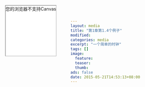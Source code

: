 ```yaml
---
layout: media
title: "第1章第1.4个例子"
modified:
categories: media
excerpt: "一个简单的时钟"
tags: []
image:
  feature:
  teaser:
  thumb:
ads: false
date: 2015-05-21T14:53:13+08:00
---
```


<style>
	#canvas {
		position: absolute;
		left: 0px;
		top: 0px;
		margin: 20px;
		/*padding: 10px;*/
		background: #ffffff;
		border: thin inset #aaaaaa;
}
</style>

<canvas id="canvas" width="400" height="400">
	您的浏览器不支持Canvas
</canvas>

<script src="{{ site.url }}/js/CH1/example-1.2/example.js"></script>